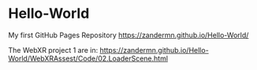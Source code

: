 # Hello-World
My first GitHub Pages Repository
https://zandermn.github.io/Hello-World/

The WebXR project 1 are in:
https://zandermn.github.io/Hello-World/WebXRAssest/Code/02.LoaderScene.html       
